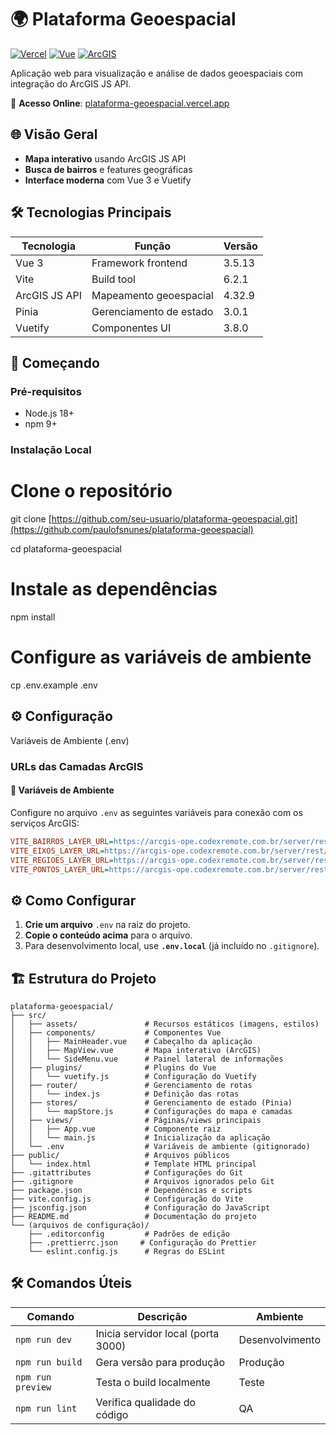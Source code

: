 # 🌍 Plataforma Geoespacial

[![Vercel](https://img.shields.io/badge/Deployed_on-Vercel-000000?logo=vercel)](https://plataforma-geoespacial.vercel.app/)
[![Vue](https://img.shields.io/badge/Vue-3.3-4FC08D?logo=vue.js)](https://vuejs.org/)
[![ArcGIS](https://img.shields.io/badge/ArcGIS_API-4.28-2C7AB5?logo=esri)](https://developers.arcgis.com/javascript/)

Aplicação web para visualização e análise de dados geoespaciais com integração do ArcGIS JS API.

🔗 **Acesso Online**: [plataforma-geoespacial.vercel.app](https://plataforma-geoespacial.vercel.app/)

## 🌐 Visão Geral

- **Mapa interativo** usando ArcGIS JS API  
- **Busca de bairros** e features geográficas  
- **Interface moderna** com Vue 3 e Vuetify  

## 🛠️ Tecnologias Principais

| Tecnologia       | Função                                | Versão   |
|------------------|---------------------------------------|----------|
| Vue 3            | Framework frontend                    | 3.5.13   |
| Vite             | Build tool                            | 6.2.1    |
| ArcGIS JS API    | Mapeamento geoespacial                | 4.32.9   |
| Pinia            | Gerenciamento de estado               | 3.0.1    |
| Vuetify          | Componentes UI                        | 3.8.0    |

## 🚀 Começando

### Pré-requisitos
- Node.js 18+
- npm 9+

### Instalação Local

# Clone o repositório
git clone [https://github.com/seu-usuario/plataforma-geoespacial.git](https://github.com/paulofsnunes/plataforma-geoespacial)

cd plataforma-geoespacial

# Instale as dependências
npm install

# Configure as variáveis de ambiente
cp .env.example .env

## ⚙️ Configuração
Variáveis de Ambiente (.env)

### URLs das Camadas ArcGIS
#### 🔧 Variáveis de Ambiente
Configure no arquivo `.env` as seguintes variáveis para conexão com os serviços ArcGIS:
```ini
VITE_BAIRROS_LAYER_URL=https://arcgis-ope.codexremote.com.br/server/rest/services/Hosted/Camadas_Teste/FeatureServer/4
VITE_EIXOS_LAYER_URL=https://arcgis-ope.codexremote.com.br/server/rest/services/Hosted/Camadas_Teste/FeatureServer/2
VITE_REGIOES_LAYER_URL=https://arcgis-ope.codexremote.com.br/server/rest/services/Hosted/Camadas_Teste/FeatureServer/3
VITE_PONTOS_LAYER_URL=https://arcgis-ope.codexremote.com.br/server/rest/services/Hosted/Camadas_Teste/FeatureServer/1
```

## ⚙️ Como Configurar

1. **Crie um arquivo** `.env` na raiz do projeto.  
2. **Copie o conteúdo acima** para o arquivo.  
3. Para desenvolvimento local, use **`.env.local`** (já incluído no `.gitignore`).  


## 🏗️ Estrutura do Projeto
```plaintext
plataforma-geoespacial/
├── src/
│   ├── assets/               # Recursos estáticos (imagens, estilos)
│   ├── components/           # Componentes Vue
│   │   ├── MainHeader.vue    # Cabeçalho da aplicação
│   │   ├── MapView.vue       # Mapa interativo (ArcGIS)
│   │   └── SideMenu.vue      # Painel lateral de informações
│   ├── plugins/              # Plugins do Vue
│   │   └── vuetify.js        # Configuração do Vuetify
│   ├── router/               # Gerenciamento de rotas
│   │   └── index.js          # Definição das rotas
│   ├── stores/               # Gerenciamento de estado (Pinia)
│   │   └── mapStore.js       # Configurações do mapa e camadas
│   ├── views/                # Páginas/views principais
│   │   ├── App.vue           # Componente raiz
│   │   └── main.js           # Inicialização da aplicação
│   └── .env                  # Variáveis de ambiente (gitignorado)
├── public/                   # Arquivos públicos
│   └── index.html            # Template HTML principal
├── .gitattributes            # Configurações do Git
├── .gitignore                # Arquivos ignorados pelo Git
├── package.json              # Dependências e scripts
├── vite.config.js            # Configuração do Vite
├── jsconfig.json             # Configuração do JavaScript
├── README.md                 # Documentação do projeto
└── (arquivos de configuração)/
    ├── .editorconfig         # Padrões de edição
    ├── .prettierrc.json     # Configuração do Prettier
    └── eslint.config.js      # Regras do ESLint
```

## 🛠️ Comandos Úteis

| Comando           | Descrição                          | Ambiente        |
|-------------------|------------------------------------|-----------------|
| `npm run dev`     | Inicia servidor local (porta 3000) | Desenvolvimento |
| `npm run build`   | Gera versão para produção          | Produção        |
| `npm run preview` | Testa o build localmente           | Teste           |
| `npm run lint`    | Verifica qualidade do código       | QA              |


